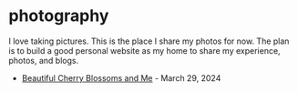 # photography
I love taking pictures. This is the place I share my photos for now. The plan is to build a good personal website as my home to share my experience, photos, and blogs. 

- [Beautiful Cherry Blossoms and Me](posts/cherry_blossoms/post.md) - March 29, 2024